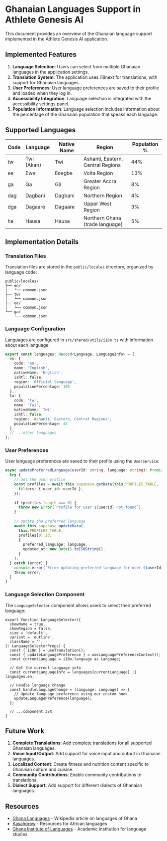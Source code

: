 # Ghanaian Languages Support in Athlete Genesis AI

This document provides an overview of the Ghanaian language support implemented in the Athlete Genesis AI application.

## Implemented Features

1. **Language Selection**: Users can select from multiple Ghanaian languages in the application settings.
2. **Translation System**: The application uses i18next for translations, with support for Ghanaian languages.
3. **User Preferences**: User language preferences are saved to their profile and loaded when they log in.
4. **Accessibility Integration**: Language selection is integrated with the accessibility settings panel.
5. **Population Information**: Language selection includes information about the percentage of the Ghanaian population that speaks each language.

## Supported Languages

| Code | Language | Native Name | Region | Population % |
|------|----------|-------------|--------|--------------|
| tw   | Twi (Akan) | Twi      | Ashanti, Eastern, Central Regions | 44% |
| ee   | Ewe      | Eʋegbe     | Volta Region | 13% |
| ga   | Ga       | Gã         | Greater Accra Region | 8% |
| dag  | Dagbani  | Dagbani    | Northern Region | 4% |
| dga  | Dagaare  | Dagaare    | Upper West Region | 3% |
| ha   | Hausa    | Hausa      | Northern Ghana (trade language) | 5% |

## Implementation Details

### Translation Files

Translation files are stored in the `public/locales` directory, organized by language code:

```
public/locales/
├── en/
│   └── common.json
├── tw/
│   └── common.json
├── ee/
│   └── common.json
└── ga/
    └── common.json
```

### Language Configuration

Languages are configured in `src/shared/utils/i18n.ts` with information about each language:

```typescript
export const languages: Record<Language, LanguageInfo> = {
  en: {
    code: 'en',
    name: 'English',
    nativeName: 'English',
    isRtl: false,
    region: 'Official language',
    populationPercentage: 100
  },
  tw: {
    code: 'tw',
    name: 'Twi',
    nativeName: 'Twi',
    isRtl: false,
    region: 'Ashanti, Eastern, Central Regions',
    populationPercentage: 44
  },
  // ...other languages
};
```

### User Preferences

User language preferences are saved to their profile using the `UserService`:

```typescript
async updatePreferredLanguage(userId: string, language: string): Promise<void> {
  try {
    // Get the user profile
    const profiles = await this.supabase.getData(this.PROFILES_TABLE, {
      filters: { user_id: userId },
    });
    
    if (profiles.length === 0) {
      throw new Error(`Profile for user ${userId} not found`);
    }
    
    // Update the preferred language
    await this.supabase.updateData(
      this.PROFILES_TABLE,
      profiles[0].id,
      {
        preferred_language: language,
        updated_at: new Date().toISOString(),
      }
    );
  } catch (error) {
    console.error(`Error updating preferred language for user ${userId}:`, error);
    throw error;
  }
}
```

### Language Selection Component

The `LanguageSelector` component allows users to select their preferred language:

```tsx
export function LanguageSelector({
  showName = true,
  showRegion = false,
  size = 'default',
  variant = 'outline',
  className = '',
}: LanguageSelectorProps) {
  const { i18n } = useTranslation();
  const { updateLanguagePreference } = useLanguagePreferenceContext();
  const currentLanguage = i18n.language as Language;
  
  // Get the current language info
  const currentLanguageInfo = languages[currentLanguage] || languages.en;
  
  // Handle language change
  const handleLanguageChange = (language: Language) => {
    // Update language preference using our custom hook
    updateLanguagePreference(language);
  };
  
  // ...component JSX
}
```

## Future Work

1. **Complete Translations**: Add complete translations for all supported Ghanaian languages.
2. **Voice Input/Output**: Add support for voice input and output in Ghanaian languages.
3. **Localized Content**: Create fitness and nutrition content specific to Ghanaian culture and cuisine.
4. **Community Contributions**: Enable community contributions to translations.
5. **Dialect Support**: Add support for different dialects of Ghanaian languages.

## Resources

- [Ghana Languages](https://en.wikipedia.org/wiki/Languages_of_Ghana) - Wikipedia article on languages of Ghana
- [Kasahorow](https://kasahorow.org/) - Resources for African languages
- [Ghana Institute of Languages](https://gil.edu.gh/) - Academic institution for language studies
